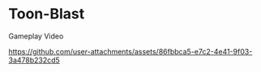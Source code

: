 # Toon-Blast
Gameplay Video

https://github.com/user-attachments/assets/86fbbca5-e7c2-4e41-9f03-3a478b232cd5

